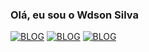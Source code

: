 ### Olá, eu sou o Wdson Silva 
[![BLOG](https://img.shields.io/badge/Gmail-D14836?style=for-the-badge&logo=gmail&logoColor=white)]([wdsonsilva13@gmail.com](https://mail.google.com/mail/u/0/#inbox))
[![BLOG](https://img.shields.io/badge/Instagram-E4405F?style=for-the-badge&logo=instagram&logoColor=white)](https://instagram.com/wdsonn_o?igshid=OGQ5ZDc2ODk2ZA==)
[![BLOG](https://img.shields.io/badge/LinkedIn-0077B5?style=for-the-badge&logo=linkedin&logoColor=white)]([https://instagram.com/wdsonn_o?igshid=OGQ5ZDc2ODk2ZA==](https://www.linkedin.com/in/wdson-silva-a7a258222/)https://www.linkedin.com/in/wdson-silva-a7a258222/)
